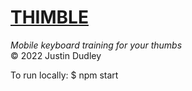 # [THIMBLE](https://powerful-crag-58139.herokuapp.com/)

_Mobile keyboard training for your thumbs_  
&copy; 2022 Justin Dudley

To run locally: $ npm start
